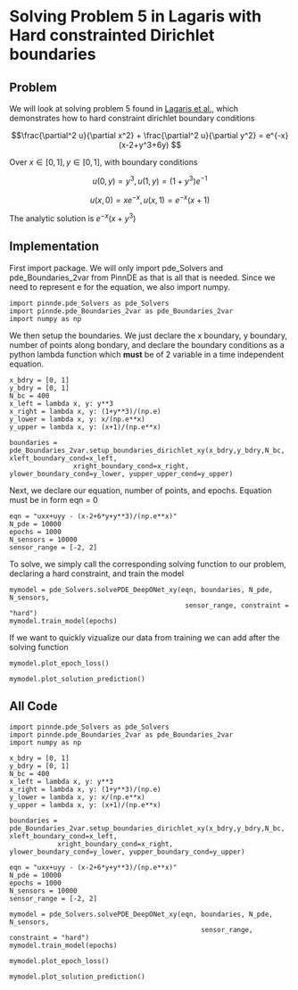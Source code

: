 # Solving Problem 5 in Lagaris with Hard constrainted Dirichlet boundaries

## Problem
We will look at solving problem 5 found in [Lagaris et al.](https://arxiv.org/abs/physics/9705023), which demonstrates
how to hard constraint dirichlet boundary conditions

$$\frac{\partial^2 u}{\partial x^2} + \frac{\partial^2 u}{\partial y^2} = e^{-x}(x-2+y^3+6y) $$

Over $x\in[0,1], y\in[0,1]$, with boundary conditions

$$u(0, y) = y^3,  u(1, y) = (1+y^3)e^{-1} $$

$$u(x, 0) = xe^{-x}, u(x, 1) = e^{-x}(x+1)$$

The analytic solution is $e^{-x}(x + y^3)$

## Implementation

First import package. We will only import pde_Solvers and pde_Boundaries_2var from PinnDE as that is all that is needed. Since we need to represent e for the equation, we also import numpy.

    import pinnde.pde_Solvers as pde_Solvers
    import pinnde.pde_Boundaries_2var as pde_Boundaries_2var
    import numpy as np

We then setup the boundaries. We just declare the x boundary, y boundary, number of points along bondary, and declare the 
boundary conditions as a python lambda function which **must** be of 2 variable in a time independent equation.

    x_bdry = [0, 1]
    y_bdry = [0, 1]
    N_bc = 400
    x_left = lambda x, y: y**3
    x_right = lambda x, y: (1+y**3)/(np.e)
    y_lower = lambda x, y: x/(np.e**x)
    y_upper = lambda x, y: (x+1)/(np.e**x)

    boundaries = pde_Boundaries_2var.setup_boundaries_dirichlet_xy(x_bdry,y_bdry,N_bc, xleft_boundary_cond=x_left,
                    xright_boundary_cond=x_right, ylower_boundary_cond=y_lower, yupper_upper_cond=y_upper)

Next, we declare our equation, number of points, and epochs. Equation must be in form eqn = 0

    eqn = "uxx+uyy - (x-2+6*y+y**3)/(np.e**x)"
    N_pde = 10000
    epochs = 1000
    N_sensors = 10000
    sensor_range = [-2, 2]

To solve, we simply call the corresponding solving function to our problem, declaring a hard constraint, and train the model

    mymodel = pde_Solvers.solvePDE_DeepONet_xy(eqn, boundaries, N_pde, N_sensors,
                                                sensor_range, constraint = "hard")
    mymodel.train_model(epochs)

If we want to quickly vizualize our data from training we can add after the solving function

    mymodel.plot_epoch_loss()

    mymodel.plot_solution_prediction()

## All Code

    import pinnde.pde_Solvers as pde_Solvers
    import pinnde.pde_Boundaries_2var as pde_Boundaries_2var
    import numpy as np

    x_bdry = [0, 1]
    y_bdry = [0, 1]
    N_bc = 400
    x_left = lambda x, y: y**3
    x_right = lambda x, y: (1+y**3)/(np.e)
    y_lower = lambda x, y: x/(np.e**x)
    y_upper = lambda x, y: (x+1)/(np.e**x)

    boundaries = pde_Boundaries_2var.setup_boundaries_dirichlet_xy(x_bdry,y_bdry,N_bc, xleft_boundary_cond=x_left,
                xright_boundary_cond=x_right, ylower_boundary_cond=y_lower, yupper_boundary_cond=y_upper)

    eqn = "uxx+uyy - (x-2+6*y+y**3)/(np.e**x)"
    N_pde = 10000
    epochs = 1000
    N_sensors = 10000
    sensor_range = [-2, 2]

    mymodel = pde_Solvers.solvePDE_DeepONet_xy(eqn, boundaries, N_pde, N_sensors,
                                                    sensor_range, constraint = "hard")
    mymodel.train_model(epochs)

    mymodel.plot_epoch_loss()

    mymodel.plot_solution_prediction()